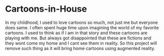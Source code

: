 # Cartoons-in-House
In my childhood, I used to love cartoons so much, not just me but everyone does same. I often spent huge time upon imagining the world of my favorite cartoons. I used to think as if I am in that story and these cartoons are playing with me. But always got disappointed that these are fictions and they wont come my home and I cant see them in reality. So this project will remove such thing as it will bring home cartoons using augmented reality.
